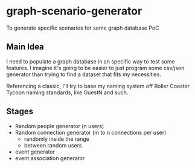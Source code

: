 # graph-scenario-generator
To generate specific scenarios for some graph database PoC

## Main Idea

I need to populate a graph database in an specific way to test some features.
I imagine it's going to be easier to just program some csv/json generator than
trying to find a dataset that fits my necessities.

Referencing a classic, I'll try to base my naming system off Roller Coaster Tycoon
naming standards, like GuestN and such.

## Stages

- Random people generator (n users)
- Random connection generator (m to n connections per user)
  - randomly inside the range
  - between random users
- event generator
- event association generator
